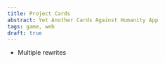 ```yaml
---
title: Project Cards
abstract: Yet Another Cards Against Humanity App 
tags: game, web
draft: true
---
```


- Multiple rewrites